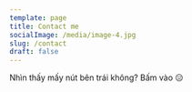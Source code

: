 ```yaml
---
template: page
title: Contact me
socialImage: /media/image-4.jpg
slug: /contact
draft: false
---
```

Nhìn thấy mấy nút bên trái không? Bấm vào 😑
